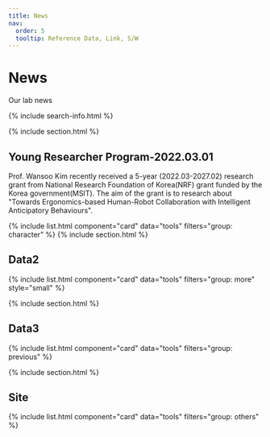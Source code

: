 ```yaml
---
title: News
nav:
  order: 5
  tooltip: Reference Data, Link, S/W
---
```


# <i class="fas fa-tools"></i> News

Our lab news


{% include search-info.html %}

{% include section.html %}

## Young Researcher Program-2022.03.01

Prof. Wansoo Kim recently received a 5-year (2022.03-2027.02) research grant from National Research Foundation of Korea(NRF) grant funded by the Korea government(MSIT). The aim of the grant is to research about "Towards Ergonomics-based Human-Robot Collaboration with Intelligent Anticipatory Behaviours". 

{% include list.html component="card" data="tools" filters="group: character" %}
{% include section.html %}

## Data2

{% include list.html component="card" data="tools" filters="group: more" style="small" %}

{% include section.html %}

## Data3

{% include list.html component="card" data="tools" filters="group: previous" %}

{% include section.html %}

## Site

{% include list.html component="card" data="tools" filters="group: others" %}
